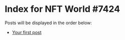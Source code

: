 # Index for NFT World #7424
Posts will be displayed in the order below:

- [Your first post](./001-first.md)

